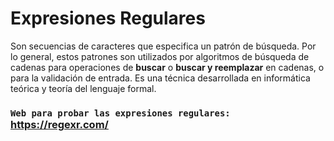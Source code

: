 # Expresiones Regulares

Son secuencias de caracteres que especifica un patrón de búsqueda. Por lo general, estos patrones son utilizados por algoritmos de búsqueda de cadenas para operaciones de **buscar** o **buscar y reemplazar** en cadenas, o para la validación de entrada. Es una técnica desarrollada en informática teórica y teoría del lenguaje formal. 

### `Web para probar las expresiones regulares:` https://regexr.com/
